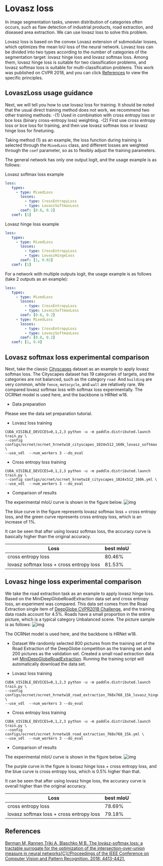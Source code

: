 # Lovasz loss

In image segmentation tasks, uneven distribution of categories often occurs, such as flaw detection of industrial products, road extraction, and diseased area extraction. We can use lovasz loss to solve this problem.

Lovasz loss is based on the convex Lovasz extension of submodular losses, which optimizes the mean IoU loss of the neural network. Lovasz loss can be divided into two types according to the number of categories of the segmentation target: lovasz hinge loss and lovasz softmax loss. Among them, lovasz hinge loss is suitable for two classification problems, and lovasz softmax loss is suitable for multi-classification problems. This work was published on CVPR 2018, and you can click [References](#references) to view the specific principles.


## LovaszLoss usage guidance
Next, we will tell you how to use lovasz loss for training. It should be noted that the usual direct training method does not work, we recommend two other training methods:
-(1) Used in combination with cross entropy loss or bce loss (binary cross-entropy loss) weighting.
-(2) First use cross entropy loss or bce loss for training, and then use lovasz softmax loss or lovasz hinge loss for finetuning.

Taking method (1) as an example, the loss function during training is selected through the `MixedLoss` class, and different losses are weighted through the `coef` parameter, so as to flexibly adjust the training parameters.

The general network has only one output logit, and the usage example is as follows:

Lovasz softmax loss example
````yaml
loss:
   types:
     - type: MixedLoss
       losses:
         - type: CrossEntropyLoss
         - type: LovaszSoftmaxLoss
       coef: [0.8, 0.2]
   coef: [1]
````

Lovasz hinge loss example
````yaml
loss:
   types:
     - type: MixedLoss
       losses:
         - type: CrossEntropyLoss
         - type: LovaszHingeLoss
       coef: [1, 0.02]
   coef: [1]
````

For a network with multiple outputs logit, the usage example is as follows (take 2 outputs as an example):
````yaml
loss:
   types:
     - type: MixedLoss
       losses:
         - type: CrossEntropyLoss
         - type: LovaszSoftmaxLoss
       coef: [0.8, 0.2]
     - type: MixedLoss
       losses:
         - type: CrossEntropyLoss
         - type: LovaszSoftmaxLoss
       coef: [0.8, 0.2]
   coef: [1, 0.4]
   ````


## Lovasz softmax loss experimental comparison

Next, take the classic [Cityscapes](https://www.cityscapes-dataset.com/) dataset as an example to apply lovasz softmax loss. The Cityscapes dataset has 19 categories of targets, and the categories are not balanced, such as the category `road `And `building` are very common, while `fence`, `motocycle`, and `wall` are relatively rare. We compared lovasz softmax loss with softmax loss experimentally. The OCRNet model is used here, and the backbone is HRNet w18.


* Data preparation

Please see the data set preparation tutorial.

* Lovasz loss training
```shell
CUDA_VISIBLE_DEVICES=0,1,2,3 python -u -m paddle.distributed.launch train.py \
--config configs/ocrnet/ocrnet_hrnetw18_cityscapes_1024x512_160k_lovasz_softmax.yml \
--use_vdl  --num_workers 3 --do_eval
```

* Cross entropy loss training
```shell
CUDA_VISIBLE_DEVICES=0,1,2,3 python -u -m paddle.distributed.launch train.py \
--config configs/ocrnet/ocrnet_hrnetw18_cityscapes_1024x512_160k.yml \
--use_vdl  --num_workers 3 --do_eval
```

* Comparison of results

The experimental mIoU curve is shown in the figure below.
![img](../images/Lovasz_Softmax_Evaluate_mIoU.png)




The blue curve in the figure represents lovasz softmax loss + cross entropy loss, and the green curve represents cross entropy loss, which is an increase of 1%.

It can be seen that after using lovasz softmax loss, the accuracy curve is basically higher than the original accuracy.


|Loss|best mIoU|
|-|-|
|cross entropy loss|80.46%|
|lovasz softmax loss + cross entropy loss|81.53%|

## Lovasz hinge loss experimental comparison

We take the road extraction task as an example to apply lovasz hinge loss.
Based on the MiniDeepGlobeRoadExtraction data set and cross entropy loss, an experiment was compared.
This data set comes from the Road Extraction single item of [DeepGlobe CVPR2018 Challenge](http://deepglobe.org/), and the training data roads account for 4.5%. Roads have a small proportion in the entire picture, which is a typical category Unbalanced scene. The picture sample is as follows:
![img](../images/deepglobe.png)


The OCRNet model is used here, and the backbone is HRNet w18.

* Dataset
We randomly selected 800 pictures from the training set of the Road Extraction of the DeepGlobe competition as the training set and 200 pictures as the validation set.
Created a small road extraction data set [MiniDeepGlobeRoadExtraction](https://paddleseg.bj.bcebos.com/dataset/MiniDeepGlobeRoadExtraction.zip).
Running the training script will automatically download the data set.

* Lovasz loss training
```shell
CUDA_VISIBLE_DEVICES=0,1,2,3 python -u -m paddle.distributed.launch train.py \
--config configs/ocrnet/ocrnet_hrnetw18_road_extraction_768x768_15k_lovasz_hinge.yml \
--use_vdl  --num_workers 3 --do_eval
```

* Cross entropy loss training
```shell
CUDA_VISIBLE_DEVICES=0,1,2,3 python -u -m paddle.distributed.launch train.py \
--config configs/ocrnet/ocrnet_hrnetw18_road_extraction_768x768_15k.yml \
--use_vdl  --num_workers 3 --do_eval
```

* Comparison of results

The experimental mIoU curve is shown in the figure below.
![img](../images/Lovasz_Hinge_Evaluate_mIoU.png)




The purple curve in the figure is lovasz hinge loss + cross entropy loss, and the blue curve is cross entropy loss, which is 0.5% higher than that.

It can be seen that after using lovasz hinge loss, the accuracy curve is overall higher than the original accuracy.

|Loss|best mIoU|
|-|-|
|cross entropy loss|78.69%|
|lovasz softmax loss + cross entropy loss|79.18%|


## References
[Berman M, Rannen Triki A, Blaschko M B. The lovász-softmax loss: a tractable surrogate for the optimization of the intersection-over-union measure in neural networks[C]//Proceedings of the IEEE Conference on Computer Vision and Pattern Recognition. 2018: 4413-4421.](http://openaccess.thecvf.com/content_cvpr_2018/html/Berman_The_LovaSz-Softmax_Loss_CVPR_2018_paper.html)
